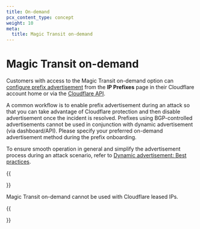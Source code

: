 ```yaml
---
title: On-demand
pcx_content_type: concept
weight: 10
meta:
  title: Magic Transit on-demand
---
```


# Magic Transit on-demand

Customers with access to the Magic Transit on-demand option can [configure prefix advertisement](/byoip/how-to/configure-dynamic-advertisement/) from the **IP Prefixes** page in their Cloudflare account home or via the [Cloudflare API](/api/operations/ip-address-management-dynamic-advertisement-get-advertisement-status). 

A common workflow is to enable prefix advertisement during an attack so that you can take advantage of Cloudflare protection and then disable advertisement once the incident is resolved. Prefixes using BGP-controlled advertisements cannot be used in conjunction with dynamic advertisement (via dashboard/API). Please specify your preferred on-demand advertisement method during the prefix onboarding.

To ensure smooth operation in general and simplify the advertisement process during an attack scenario, refer to [Dynamic advertisement: Best practices](/byoip/concepts/dynamic-advertisement/best-practices/).

{{<Aside type="note">}}

Magic Transit on-demand cannot be used with Cloudflare leased IPs.

{{</Aside>}}